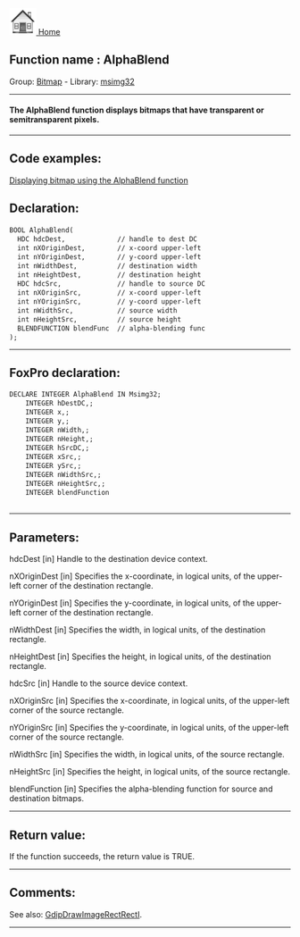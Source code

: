 [<img src="../../images/home.png"> Home ](https://github.com/VFPX/Win32API)  

## Function name : AlphaBlend
Group: [Bitmap](../../functions_group.md#Bitmap)  -  Library: [msimg32](../../Libraries.md#msimg32)  
***  


#### The AlphaBlend function displays bitmaps that have transparent or semitransparent pixels.
***  


## Code examples:
[Displaying bitmap using the AlphaBlend function](../../samples/sample_293.md)  

## Declaration:
```foxpro  
BOOL AlphaBlend(
  HDC hdcDest,             // handle to dest DC
  int nXOriginDest,        // x-coord upper-left
  int nYOriginDest,        // y-coord upper-left
  int nWidthDest,          // destination width
  int nHeightDest,         // destination height
  HDC hdcSrc,              // handle to source DC
  int nXOriginSrc,         // x-coord upper-left
  int nYOriginSrc,         // y-coord upper-left
  int nWidthSrc,           // source width
  int nHeightSrc,          // source height
  BLENDFUNCTION blendFunc  // alpha-blending func
);  
```  
***  


## FoxPro declaration:
```foxpro  
DECLARE INTEGER AlphaBlend IN Msimg32;
	INTEGER hDestDC,;
	INTEGER x,;
	INTEGER y,;
	INTEGER nWidth,;
	INTEGER nHeight,;
	INTEGER hSrcDC,;
	INTEGER xSrc,;
	INTEGER ySrc,;
	INTEGER nWidthSrc,;
	INTEGER nHeightSrc,;
	INTEGER blendFunction
  
```  
***  


## Parameters:
hdcDest 
[in] Handle to the destination device context. 

nXOriginDest 
[in] Specifies the x-coordinate, in logical units, of the upper-left corner of the destination rectangle. 

nYOriginDest 
[in] Specifies the y-coordinate, in logical units, of the upper-left corner of the destination rectangle. 

nWidthDest 
[in] Specifies the width, in logical units, of the destination rectangle. 

nHeightDest 
[in] Specifies the height, in logical units, of the destination rectangle. 

hdcSrc 
[in] Handle to the source device context. 

nXOriginSrc 
[in] Specifies the x-coordinate, in logical units, of the upper-left corner of the source rectangle. 

nYOriginSrc 
[in] Specifies the y-coordinate, in logical units, of the upper-left corner of the source rectangle. 

nWidthSrc 
[in] Specifies the width, in logical units, of the source rectangle. 

nHeightSrc 
[in] Specifies the height, in logical units, of the source rectangle. 

blendFunction 
[in] Specifies the alpha-blending function for source and destination bitmaps.  
***  


## Return value:
If the function succeeds, the return value is TRUE.  
***  


## Comments:
See also: [GdipDrawImageRectRectI](../gdiplus/GdipDrawImageRectRectI.md).  
  
***  


